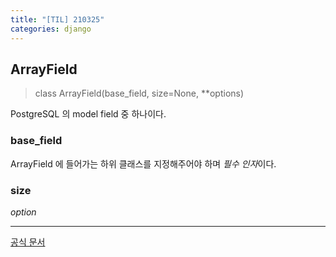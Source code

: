 ```yaml
---
title: "[TIL] 210325"
categories: django
---
```

## ArrayField
> class ArrayField(base_field, size=None, **options)

PostgreSQL 의 model field 중 하나이다.

### base_field 
ArrayField 에 들어가는 하위 클래스를 지정해주어야 하며 *필수 인자*이다.

### size
*option*  

---
[공식 문서](https://docs.djangoproject.com/en/3.1/ref/contrib/postgres/fields/)